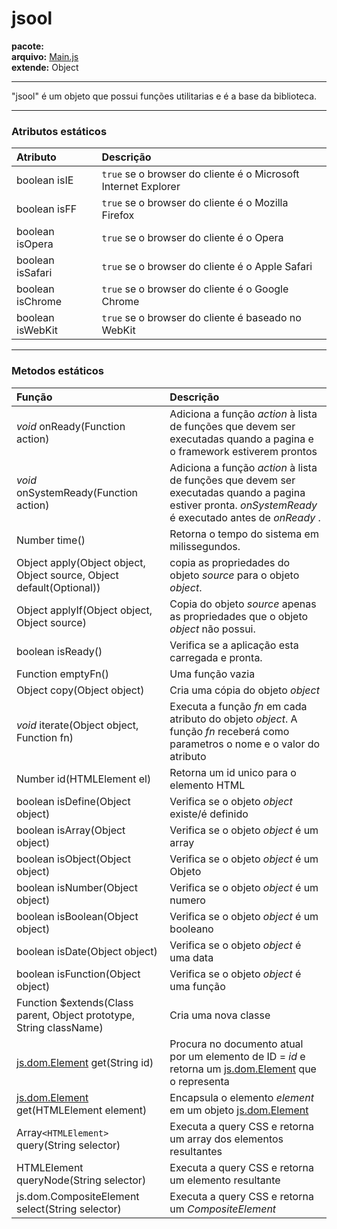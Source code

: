 # jsool #
**pacote:**<br />
**arquivo:** [Main.js](http://code.google.com/p/jsool/source/browse/trunk/jsool/js/core/Main.js)<br />
**extende:** Object<br />

---

"jsool" é um objeto que possui funções utilitarias e é a base da biblioteca.

---


### Atributos estáticos ###

| **Atributo** | **Descrição** |
|:-------------|:--------------|
|boolean isIE  |`true` se o browser do cliente é o Microsoft Internet Explorer|
|boolean isFF  |`true` se o browser do cliente é o Mozilla Firefox|
|boolean isOpera|`true` se o browser do cliente é o Opera|
|boolean isSafari|`true` se o browser do cliente é o Apple Safari|
|boolean isChrome|`true` se o browser do cliente é o Google Chrome|
|boolean isWebKit|`true` se o browser do cliente é baseado no WebKit|


---


### Metodos estáticos ###

| **Função** | **Descrição** |
|:-----------|:--------------|
|_void_ onReady(Function action)|Adiciona a função _action_ à lista de funções que devem ser executadas quando a pagina e o framework estiverem prontos|
|_void_ onSystemReady(Function action)|Adiciona a função _action_ à lista de funções que devem ser executadas quando a pagina estiver pronta. _onSystemReady_ é executado antes de _onReady_ .|
|Number time()|Retorna o tempo do sistema em milissegundos.|
|Object apply(Object object, Object source, Object default(Optional))|copia as propriedades do objeto _source_ para o objeto _object_.|
|Object applyIf(Object object, Object source)|Copia do objeto _source_ apenas as propriedades que o objeto _object_ não possui.|
|boolean isReady()|Verifica se a aplicação esta carregada e pronta.|
|Function emptyFn()|Uma função vazia|
|Object copy(Object object)|Cria uma cópia do objeto _object_|
|_void_ iterate(Object object, Function fn)|Executa a função _fn_ em cada atributo do objeto _object_. A função _fn_ receberá como parametros o nome e o valor do atributo|
|Number id(HTMLElement el)|Retorna um id unico para o elemento HTML|
|boolean isDefine(Object object)|Verifica se o objeto _object_ existe/é definido|
|boolean isArray(Object object)|Verifica se o objeto _object_ é um array|
|boolean isObject(Object object)|Verifica se o objeto _object_ é um Objeto|
|boolean isNumber(Object object)|Verifica se o objeto _object_ é um numero|
|boolean isBoolean(Object object)|Verifica se o objeto _object_ é um booleano|
|boolean isDate(Object object)|Verifica se o objeto _object_ é uma data|
|boolean isFunction(Object object)|Verifica se o objeto _object_ é uma função|
|Function $extends(Class parent, Object prototype, String className)|Cria uma nova classe|
|[js.dom.Element](JsDomElement.md) get(String id)|Procura no documento atual por um elemento de ID = _id_ e retorna um [js.dom.Element](JsDomElement.md) que o representa|
|[js.dom.Element](JsDomElement.md) get(HTMLElement element)|Encapsula o elemento _element_ em um objeto [js.dom.Element](JsDomElement.md)|
|Array`<HTMLElement>` query(String selector)|Executa a query CSS e retorna um array dos elementos resultantes|
|HTMLElement queryNode(String selector)|Executa a query CSS e retorna um elemento resultante|
|js.dom.CompositeElement select(String selector)|Executa a query CSS e retorna um _CompositeElement_|